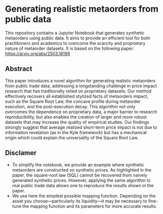 # Generating realistic metaorders from public data

This repository contains a Jupyter Notebook that generates synthetic metaorders using public data.
It aims to provide an efficient tool for both practitioners and academics to overcome the scarcity and proprietary nature of metaorder datasets. It is based on the following paper: https://arxiv.org/abs/2503.18199 

## Abstract 

This paper introduces a novel algorithm for generating realistic metaorders from public trade data, addressing a longstanding challenge in price impact research that has traditionally relied on proprietary datasets. Our method effectively recovers all established stylized facts of metaorders impact, such as the Square Root Law, the concave profile during metaorder execution, and the post-execution decay. This algorithm not only overcomes the dependence on proprietary data, a major barrier to research reproducibility, but also enables the creation of larger and more robust datasets that may increase the quality of empirical studies. Our findings strongly suggest that average realized short-term price impact is not due to information revelation (as in the Kyle framework) but has a mechanical origin which could explain the universality of the Square Root Law.

## Disclamer 

- To simplify the notebook, we provide an example where synthetic metaorders are constructed on synthetic prices. As highlighted in the paper, the square-root law (SQL) cannot be recovered from naively generated synthetic prices. However, applying the same algorithm to real public trade data allows one to reproduce the results shown in the paper.
- We use here the simplest possible mapping function. Depending on the asset you choose—particularly its liquidity—it may be necessary to fine-tune the mapping function and its parameters for more accurate results.





